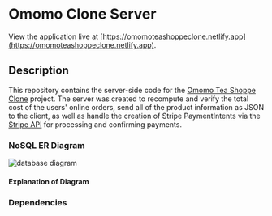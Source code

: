# Omomo Clone Server

View the application live at [https://omomoteashoppeclone.netlify.app](https://omomoteashoppeclone.netlify.app).

## Description
This repository contains the server-side code for the [Omomo Tea Shoppe Clone](https://github.com/ricky-ho/Omomo-Clone) project. 
The server was created to recompute and verify the total cost of the users' online orders, send all of the product information as JSON to the client, as well as
handle the creation of Stripe PaymentIntents via the [Stripe API](https://stripe.com/docs/api) for processing and confirming payments.

### NoSQL ER Diagram
![database diagram](https://res.cloudinary.com/ricky-ho/image/upload/c_scale,w_800/v1635478835/Omomo/Omomo_Tea_Shoppe_Clone_NoSQL_ERD_k92h5b.jpg)

#### Explanation of Diagram

### Dependencies

